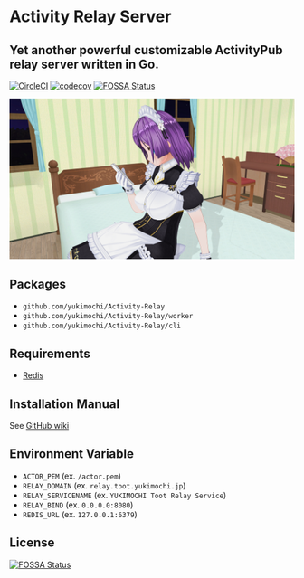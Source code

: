 # Activity Relay Server

## Yet another powerful customizable ActivityPub relay server written in Go.

[![CircleCI](https://circleci.com/gh/yukimochi/Activity-Relay.svg?style=svg)](https://circleci.com/gh/yukimochi/Activity-Relay)
[![codecov](https://codecov.io/gh/yukimochi/Activity-Relay/branch/master/graph/badge.svg)](https://codecov.io/gh/yukimochi/Activity-Relay)
[![FOSSA Status](https://app.fossa.io/api/projects/git%2Bgithub.com%2Fyukimochi%2FActivity-Relay.svg?type=shield)](https://app.fossa.io/projects/git%2Bgithub.com%2Fyukimochi%2FActivity-Relay?ref=badge_shield)

![Powered by Ayame](docs/ayame.png)

## Packages

 - `github.com/yukimochi/Activity-Relay`
 - `github.com/yukimochi/Activity-Relay/worker`
 - `github.com/yukimochi/Activity-Relay/cli`

## Requirements

 - [Redis](https://github.com/antirez/redis)

## Installation Manual

See [GitHub wiki](https://github.com/yukimochi/Activity-Relay/wiki)

## Environment Variable

 - `ACTOR_PEM` (ex. `/actor.pem`)
 - `RELAY_DOMAIN` (ex. `relay.toot.yukimochi.jp`)
 - `RELAY_SERVICENAME` (ex. `YUKIMOCHI Toot Relay Service`)
 - `RELAY_BIND` (ex. `0.0.0.0:8080`)
 - `REDIS_URL` (ex. `127.0.0.1:6379`)


## License
[![FOSSA Status](https://app.fossa.io/api/projects/git%2Bgithub.com%2Fyukimochi%2FActivity-Relay.svg?type=large)](https://app.fossa.io/projects/git%2Bgithub.com%2Fyukimochi%2FActivity-Relay?ref=badge_large)